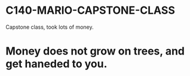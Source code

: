 # C140-MARIO-CAPSTONE-CLASS
Capstone class, took lots of money.

# Money does not grow on trees, and get haneded to you.
